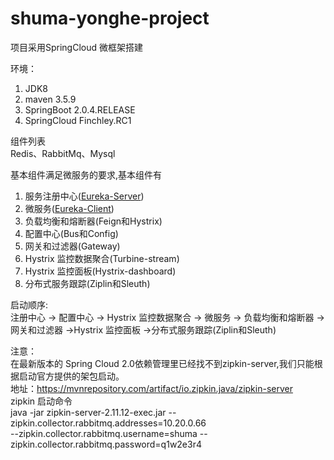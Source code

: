 # shuma-yonghe-project

项目采用SpringCloud 微框架搭建

环境：
   1. JDK8
   2. maven 3.5.9
   3. SpringBoot 2.0.4.RELEASE
   4. SpringCloud Finchley.RC1

组件列表  
   Redis、RabbitMq、Mysql    

基本组件满足微服务的要求,基本组件有
  1. 服务注册中心([Eureka-Server](https://github.com/IceNardus/shuma-yonghe-project/tree/master/yonghe))
  2. 微服务([Eureka-Client](https://github.com/IceNardus/shuma-yonghe-project/tree/master/yonghe-min-parent/min-api))
  3. 负载均衡和熔断器(Feign和Hystrix)
  4. 配置中心(Bus和Config)
  5. 网关和过滤器(Gateway)
  6. Hystrix 监控数据聚合(Turbine-stream)
  7. Hystrix 监控面板(Hystrix-dashboard)
  8. 分布式服务跟踪(Ziplin和Sleuth)
  
  
  启动顺序:  
    注册中心 -> 配置中心 -> Hystrix 监控数据聚合 -> 微服务 -> 负载均衡和熔断器 -> 网关和过滤器 ->Hystrix 监控面板 ->分布式服务跟踪(Ziplin和Sleuth)
  
  注意：  
      在最新版本的 Spring Cloud 2.0依赖管理里已经找不到zipkin-server,我们只能根据启动官方提供的架包启动。  
      地址：https://mvnrepository.com/artifact/io.zipkin.java/zipkin-server  
      zipkin 启动命令  
      java -jar zipkin-server-2.11.12-exec.jar   --zipkin.collector.rabbitmq.addresses=10.20.0.66  
       --zipkin.collector.rabbitmq.username=shuma  --zipkin.collector.rabbitmq.password=q1w2e3r4
  